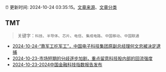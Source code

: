 :alarm_clock: 更新时间: 2024-10-24 03:35:15。[文章来源](/README.md)、[文章分类](/TAGS.md)

## TMT


> 关键字：`科技`、`半导体`、`芯片`、`电信`、`集成电路`、`中国移动`、`中国联通`



- [2024-10-24-“靠军工吃军工”，中国电子科技集团原副总经理何文忠被决定逮捕](https://www.cls.cn/detail/1835678) 
- [2024-10-23-市场短期的分歧逐步加剧，重点留意科技股内部的回流强度](https://www.cls.cn/detail/1834173) 
- [2024-10-23-2024中国金融科技指数报告发布](https://xueqiu.com/1396575461/309232642) 
